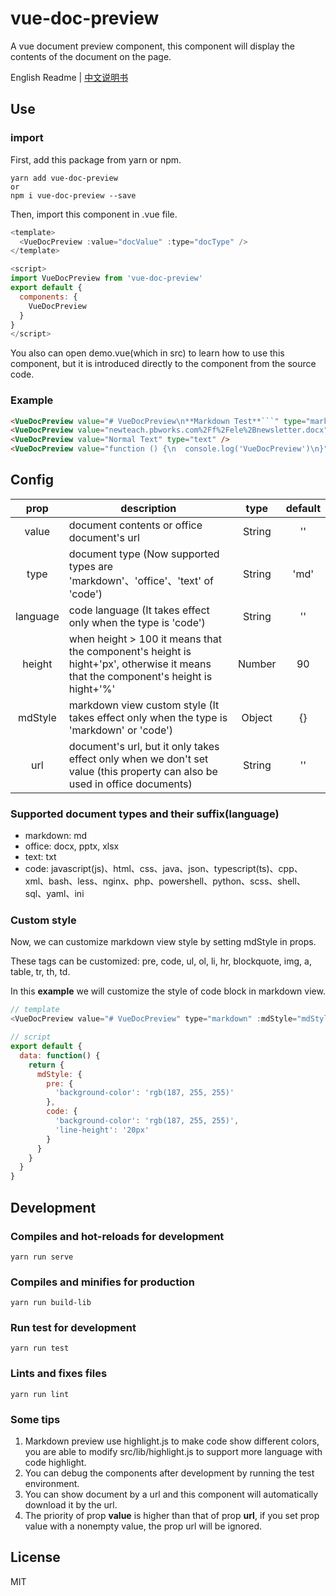 # vue-doc-preview
A vue document preview component, this component will display the contents of the document on the page.

English Readme | [中文说明书](https://github.com/cainsyake/vue-doc-preview/blob/master/README-CN.md)

## Use
### import
First, add this package from yarn or npm.
```
yarn add vue-doc-preview
or
npm i vue-doc-preview --save
```
Then, import this component in .vue file.
```javascript
<template>
  <VueDocPreview :value="docValue" :type="docType" />
</template>

<script>
import VueDocPreview from 'vue-doc-preview'
export default {
  components: {
    VueDocPreview
  }
}
</script>
```
You also can open demo.vue(which in src) to learn how to use this component, but it is introduced directly to the component from the source code.

### Example
```html
<VueDocPreview value="# VueDocPreview\n**Markdown Test**```" type="markdown" />
<VueDocPreview value="newteach.pbworks.com%2Ff%2Fele%2Bnewsletter.docx" type="office" />
<VueDocPreview value="Normal Text" type="text" />
<VueDocPreview value="function () {\n  console.log('VueDocPreview')\n}" type="code" code="javascript"/>
```

## Config

prop | description | type| default
:-------: | -------  |  :-------:  |  :-------:
value | document contents or office document's url | String | ''
type | document type (Now supported types are 'markdown'、'office'、'text' of 'code') | String | 'md'
language | code language (It takes effect only when the type is 'code') | String | ''
height | when height > 100 it means that the component's height is hight+'px', otherwise it means that the component's height is hight+'%'| Number | 90
mdStyle | markdown view custom style (It takes effect only when the type is 'markdown' or 'code') | Object | {}
url | document's url, but it only takes effect only when we don't set value (this property can also be used in office documents)| String | ''

### Supported document types and their suffix(language)
* markdown: md
* office: docx, pptx, xlsx
* text: txt
* code: javascript(js)、html、css、java、json、typescript(ts)、cpp、xml、bash、less、nginx、php、powershell、python、scss、shell、sql、yaml、ini

### Custom style
Now, we can customize markdown view style by setting mdStyle in props.

These tags can be customized: pre, code, ul, ol, li, hr, blockquote, img, a, table, tr, th, td.

In this **example** we will customize the style of code block in markdown view.
```javascript
// template
<VueDocPreview value="# VueDocPreview" type="markdown" :mdStyle="mdStyle" />

// script
export default {
  data: function() {
    return {
      mdStyle: {
        pre: {
          'background-color': 'rgb(187, 255, 255)'
        },
        code: {
          'background-color': 'rgb(187, 255, 255)',
          'line-height': '20px'
        }
      }
    }
  }
}
```

## Development

### Compiles and hot-reloads for development
```
yarn run serve
```

### Compiles and minifies for production
```
yarn run build-lib
```

### Run test for development
```
yarn run test
```

### Lints and fixes files
```
yarn run lint
```

### Some tips
1. Markdown preview use highlight.js to make code show different colors, you are able to modify src/lib/highlight.js to support more language with code highlight.
2. You can debug the components after development by running the test environment.
3. You can show document by a url and this component will automatically download it by the url.
4. The priority of prop **value** is higher than that of prop **url**, if you set prop value with a nonempty value, the prop url will be ignored.

## License
MIT
